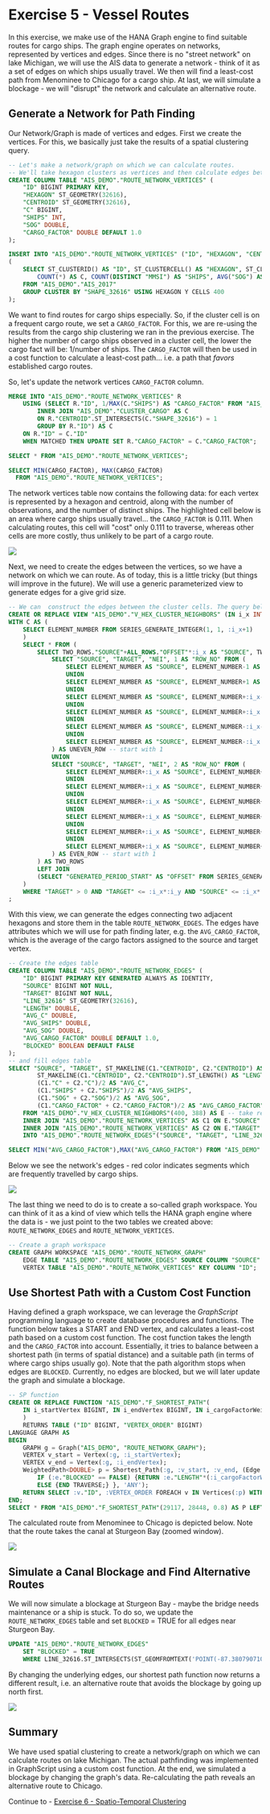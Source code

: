 # Exercise 5 - Vessel Routes

In this exercise, we make use of the HANA Graph engine to find suitable routes for cargo ships. The graph engine operates on networks, represented by vertices and edges. Since there is no "street network" on lake Michigan, we will use the AIS data to generate a network - think of it as a set of edges on which ships usually travel. We then will find a least-cost path from Menominee to Chicago for a cargo ship. At last, we will simulate a blockage - we will "disrupt" the network and calculate an alternative route.

## Generate a Network for Path Finding<a name="subex1"></a>

Our Network/Graph is made of vertices and edges. First we create the vertices. For this, we basically just take the results of a spatial clustering query.

```SQL
-- Let's make a network/graph on which we can calculate routes.
-- We'll take hexagon clusters as vertices and then calculate edges between.
CREATE COLUMN TABLE "AIS_DEMO"."ROUTE_NETWORK_VERTICES" (
	"ID" BIGINT PRIMARY KEY,
	"HEXAGON" ST_GEOMETRY(32616),
	"CENTROID" ST_GEOMETRY(32616),
	"C" BIGINT,
	"SHIPS" INT,
	"SOG" DOUBLE,
	"CARGO_FACTOR" DOUBLE DEFAULT 1.0
);

INSERT INTO "AIS_DEMO"."ROUTE_NETWORK_VERTICES" ("ID", "HEXAGON", "CENTROID", "C", "SHIPS", "SOG")
(
	SELECT ST_CLUSTERID() AS "ID", ST_CLUSTERCELL() AS "HEXAGON", ST_CLUSTERCELL().ST_CENTROID() AS "CENTROID",
		COUNT(*) AS C, COUNT(DISTINCT "MMSI") AS "SHIPS", AVG("SOG") AS "SOG"
	FROM "AIS_DEMO"."AIS_2017"
	GROUP CLUSTER BY "SHAPE_32616" USING HEXAGON Y CELLS 400
);
```

We want to find routes for cargo ships especially. So, if the cluster cell is on a frequent cargo route, we set a `CARGO_FACTOR`. For this, we are re-using the results from the cargo ship clustering we ran in the previous exercise. The higher the number of cargo ships observed in a cluster cell, the lower the cargo fact will be: 1/number of ships. The `CARGO_FACTOR` will then be used in a cost function to calculate a least-cost path... i.e. a path that *favors* established cargo routes.

So, let's update the network vertices `CARGO_FACTOR` column.

```SQL
MERGE INTO "AIS_DEMO"."ROUTE_NETWORK_VERTICES" R
	USING (SELECT R."ID", 1/MAX(C."SHIPS") AS "CARGO_FACTOR" FROM "AIS_DEMO"."ROUTE_NETWORK_VERTICES" AS R
		INNER JOIN "AIS_DEMO"."CLUSTER_CARGO" AS C
		ON R."CENTROID".ST_INTERSECTS(C."SHAPE_32616") = 1
		GROUP BY R."ID") AS C
	ON R."ID" = C."ID"
	WHEN MATCHED THEN UPDATE SET R."CARGO_FACTOR" = C."CARGO_FACTOR";

SELECT * FROM "AIS_DEMO"."ROUTE_NETWORK_VERTICES";

SELECT MIN(CARGO_FACTOR), MAX(CARGO_FACTOR)
  FROM "AIS_DEMO"."ROUTE_NETWORK_VERTICES";
```
The network vertices table now contains the following data: for each vertex is represented by a hexagon and centroid, along with the number of observations, and the number of distinct ships. The highlighted cell below is an area where cargo ships usually travel... the `CARGO_FACTOR` is 0.111. When calculating routes, this cell will "cost" only 0.111 to traverse, whereas other cells are more costly, thus unlikely to be part of a cargo route.

![](images/vertices.png)

Next, we need to create the edges between the vertices, so we have a network on which we can route. As of today, this is a little tricky (but things will improve in the future). We will use a generic parameterized view to generate edges for a give grid size.

```SQL
-- We can  construct the edges between the cluster cells. The query below identifies the neighbors of each cluster cell.
CREATE OR REPLACE VIEW "AIS_DEMO"."V_HEX_CLUSTER_NEIGHBORS" (IN i_x INT, IN i_y INT) AS
WITH C AS (
	SELECT ELEMENT_NUMBER FROM SERIES_GENERATE_INTEGER(1, 1, :i_x+1)
	)
	SELECT * FROM (
		SELECT TWO_ROWS."SOURCE"+ALL_ROWS."OFFSET"*:i_x AS "SOURCE", TWO_ROWS."TARGET"+ALL_ROWS."OFFSET"*:i_x AS "TARGET", TWO_ROWS."NEI", TWO_ROWS."ROW_NO"+ALL_ROWS."OFFSET" AS "ROW_NO" FROM (
			SELECT "SOURCE", "TARGET", "NEI", 1 AS "ROW_NO" FROM (
				SELECT ELEMENT_NUMBER AS "SOURCE", ELEMENT_NUMBER-1 AS "TARGET", 'left' AS "NEI" FROM C WHERE ELEMENT_NUMBER > 1
				UNION
				SELECT ELEMENT_NUMBER AS "SOURCE", ELEMENT_NUMBER+1 AS "TARGET", 'right' AS "NEI" FROM C WHERE ELEMENT_NUMBER < :i_x
				UNION
				SELECT ELEMENT_NUMBER AS "SOURCE", ELEMENT_NUMBER+:i_x-1 AS "TARGET", 'left upper' AS "NEI" FROM C WHERE ELEMENT_NUMBER > 1
				UNION
				SELECT ELEMENT_NUMBER AS "SOURCE", ELEMENT_NUMBER+:i_x AS "TARGET", 'right upper' AS "NEI" FROM C
				UNION
				SELECT ELEMENT_NUMBER AS "SOURCE", ELEMENT_NUMBER-:i_x-1 AS "TARGET", 'left lower' AS "NEI" FROM C WHERE ELEMENT_NUMBER > 1
				UNION
				SELECT ELEMENT_NUMBER AS "SOURCE", ELEMENT_NUMBER-:i_x AS "TARGET", 'right lower' AS "NEI" FROM C
			) AS UNEVEN_ROW -- start with 1
			UNION
			SELECT "SOURCE", "TARGET", "NEI", 2 AS "ROW_NO" FROM (
				SELECT ELEMENT_NUMBER+:i_x AS "SOURCE", ELEMENT_NUMBER+:i_x-1 AS "TARGET", 'left' AS "NEI" FROM C WHERE ELEMENT_NUMBER > 1
				UNION
				SELECT ELEMENT_NUMBER+:i_x AS "SOURCE", ELEMENT_NUMBER+:i_x+1 AS "TARGET", 'right' AS "NEI" FROM C WHERE ELEMENT_NUMBER < :i_x
				UNION
				SELECT ELEMENT_NUMBER+:i_x AS "SOURCE", ELEMENT_NUMBER+:i_x+:i_x AS "TARGET", 'left upper' AS "NEI" FROM C
				UNION
				SELECT ELEMENT_NUMBER+:i_x AS "SOURCE", ELEMENT_NUMBER+:i_x+:i_x+1 AS "TARGET", 'right upper' AS "NEI" FROM C WHERE ELEMENT_NUMBER < :i_x
				UNION
				SELECT ELEMENT_NUMBER+:i_x AS "SOURCE", ELEMENT_NUMBER+:i_x-:i_x AS "TARGET", 'left lower' AS "NEI" FROM C
				UNION
				SELECT ELEMENT_NUMBER+:i_x AS "SOURCE", ELEMENT_NUMBER+:i_x-:i_x+1 AS "TARGET", 'right lower' AS "NEI" FROM C WHERE ELEMENT_NUMBER < :i_x
			) AS EVEN_ROW -- start with 1
		) AS TWO_ROWS
		LEFT JOIN 	
		(SELECT "GENERATED_PERIOD_START" AS "OFFSET" FROM SERIES_GENERATE_INTEGER(2, 0, :i_y+1)) AS "ALL_ROWS" ON 1=1
	)
	WHERE "TARGET" > 0 AND "TARGET" <= :i_x*:i_y AND "SOURCE" <= :i_x*:i_y
;
```

With this view, we can generate the edges connecting two adjacent hexagons and store them in the table `ROUTE_NETWORK_EDGES`. The edges have attributes which we will use for path finding later, e.g. the `AVG_CARGO_FACTOR`, which is the average of the cargo factors assigned to the source and target vertex.

````SQL
-- Create the edges table
CREATE COLUMN TABLE "AIS_DEMO"."ROUTE_NETWORK_EDGES" (
	"ID" BIGINT PRIMARY KEY GENERATED ALWAYS AS IDENTITY,
	"SOURCE" BIGINT NOT NULL,
	"TARGET" BIGINT NOT NULL,
	"LINE_32616" ST_GEOMETRY(32616),
	"LENGTH" DOUBLE,
	"AVG_C" DOUBLE,
	"AVG_SHIPS" DOUBLE,
	"AVG_SOG" DOUBLE,
	"AVG_CARGO_FACTOR" DOUBLE DEFAULT 1.0,
	"BLOCKED" BOOLEAN DEFAULT FALSE
);
-- and fill edges table
SELECT "SOURCE", "TARGET", ST_MAKELINE(C1."CENTROID", C2."CENTROID") AS "LINE_32616",
		ST_MAKELINE(C1."CENTROID", C2."CENTROID").ST_LENGTH() AS "LENGTH",
		(C1."C" + C2."C")/2 AS "AVG_C",
		(C1."SHIPS" + C2."SHIPS")/2 AS "AVG_SHIPS",
		(C1."SOG" + C2."SOG")/2 AS "AVG_SOG",
		(C1."CARGO_FACTOR" + C2."CARGO_FACTOR")/2 AS "AVG_CARGO_FACTOR"
	FROM "AIS_DEMO"."V_HEX_CLUSTER_NEIGHBORS"(400, 388) AS E -- take result from query above as size of the grid
	INNER JOIN "AIS_DEMO"."ROUTE_NETWORK_VERTICES" AS C1 ON E."SOURCE" = C1."ID"
	INNER JOIN "AIS_DEMO"."ROUTE_NETWORK_VERTICES" AS C2 ON E."TARGET" = C2."ID"
	INTO "AIS_DEMO"."ROUTE_NETWORK_EDGES"("SOURCE", "TARGET", "LINE_32616", "LENGTH", "AVG_C", "AVG_SHIPS", "AVG_SOG", "AVG_CARGO_FACTOR");

SELECT MIN("AVG_CARGO_FACTOR"),MAX("AVG_CARGO_FACTOR") FROM "AIS_DEMO"."ROUTE_NETWORK_EDGES";
````

Below we see the network's edges - red color indicates segments which are frequently travelled by cargo ships.

![](images/edges.png)

The last thing we need to do is to create a so-called graph workspace. You can think of it as a kind of view which tells the HANA graph engine where the data is - we just point to the two tables we created above: `ROUTE_NETWORK_EDGES` and `ROUTE_NETWORK_VERTICES`.

````SQL
-- Create a graph workspace
CREATE GRAPH WORKSPACE "AIS_DEMO"."ROUTE_NETWORK_GRAPH"
    EDGE TABLE "AIS_DEMO"."ROUTE_NETWORK_EDGES" SOURCE COLUMN "SOURCE" TARGET COLUMN "TARGET" KEY COLUMN "ID"
    VERTEX TABLE "AIS_DEMO"."ROUTE_NETWORK_VERTICES" KEY COLUMN "ID";
````

## Use Shortest Path with a Custom Cost Function<a name="subex2"></a>

Having defined a graph workspace, we can leverage the *GraphScript* programming language to create database procedures and functions. The function below takes a START and END vertex, and calculates a least-cost path based on a custom cost function. The cost function takes the length and the `CARGO_FACTOR` into account. Essentially, it tries to balance between a shortest path (in terms of spatial distance) and a suitable path (in terms of where cargo ships usually go). Note that the path algorithm stops when edges are `BLOCKED`. Currently, no edges are blocked, but we will later update the graph and simulate a blockage.

````SQL
-- SP function
CREATE OR REPLACE FUNCTION "AIS_DEMO"."F_SHORTEST_PATH"(
	IN i_startVertex BIGINT, IN i_endVertex BIGINT, IN i_cargoFactorWeight DOUBLE
	)
	RETURNS TABLE ("ID" BIGINT, "VERTEX_ORDER" BIGINT)
LANGUAGE GRAPH AS
BEGIN
	GRAPH g = Graph("AIS_DEMO", "ROUTE_NETWORK_GRAPH");
	VERTEX v_start = Vertex(:g, :i_startVertex);
	VERTEX v_end = Vertex(:g, :i_endVertex);
	WeightedPath<DOUBLE> p = Shortest_Path(:g, :v_start, :v_end, (Edge e) => DOUBLE{
		IF (:e."BLOCKED" == FALSE) {RETURN :e."LENGTH"*(:i_cargoFactorWeight + (1.0-:i_cargoFactorWeight)*:e."AVG_CARGO_FACTOR");}
		ELSE {END TRAVERSE;} }, 'ANY');
	RETURN SELECT :v."ID", :VERTEX_ORDER FOREACH v IN Vertices(:p) WITH ORDINALITY AS VERTEX_ORDER;
END;
SELECT * FROM "AIS_DEMO"."F_SHORTEST_PATH"(29117, 28448, 0.8) AS P LEFT JOIN "AIS_DEMO"."ROUTE_NETWORK_VERTICES" AS V ON P.ID = V.ID;
````

The calculated route from Menominee to Chicago is depicted below. Note that the route takes the canal at Sturgeon Bay (zoomed window).

![](images/route1.png)

## Simulate a Canal Blockage and Find Alternative Routes<a name="subex3"></a>

We will now simulate a blockage at Sturgeon Bay - maybe the bridge needs maintenance or a ship is stuck. To do so, we update the `ROUTE_NETWORK_EDGES` table and set `BLOCKED` = TRUE for all edges near Sturgeon Bay.

````SQL
UPDATE "AIS_DEMO"."ROUTE_NETWORK_EDGES"
	SET "BLOCKED" = TRUE
	WHERE LINE_32616.ST_INTERSECTS(ST_GEOMFROMTEXT('POINT(-87.38079071044923 44.8311608680887)', 4326).ST_TRANSFORM(32616).ST_BUFFER(200)) = 1;
````
 By changing the underlying edges, our shortest path function now returns a different result, i.e. an alternative route that avoids the blockage by going up north first.

 ![](images/route2.png)

## Summary

We have used spatial clustering to create a network/graph on which we can calculate routes on lake Michigan. The actual pathfinding was implemented in GraphScript using a custom cost function. At the end, we simulated a blockage by changing the graph's data. Re-calculating the path reveals an alternative route to Chicago.

Continue to - [Exercise 6 - Spatio-Temporal Clustering ](../ex6/README.md)
